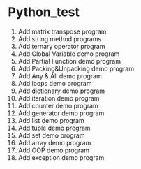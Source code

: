 # Python_test
1. Add matrix transpose program
2. Add string method programs
3. Add ternary operator program
4. Add Global Variable demo program
5. Add Partial Function demo program
6. Add Packing&Unpacking demo program
7. Add Any & All demo program
8. Add loops demo program
9. Add dictionary demo program
10. Add iteration demo program
11. Add counter demo program
12. Add generator demo program
13. Add list demo program
14. Add tuple demo program
15. Add set demo program
16. Add array demo program
17. Add OOP demo program
18. Add exception demo program


